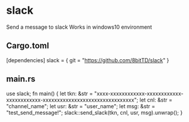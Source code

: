 # slack
Send a message to slack
Works in windows10 environment

## Cargo.toml
[dependencies]
slack = { git = "https://github.com/8bitTD/slack" }

## main.rs
use slack;
fn main() {
    let tkn: &str = "xxxx-xxxxxxxxxxxx-xxxxxxxxxxxx-xxxxxxxxxxxx-xxxxxxxxxxxxxxxxxxxxxxxxxxxxxxxx";
    let cnl: &str = "channel_name";
    let usr: &str = "user_name";
    let msg: &str = "test_send_message!";
    slack::send_slack(tkn, cnl, usr, msg).unwrap();
}
